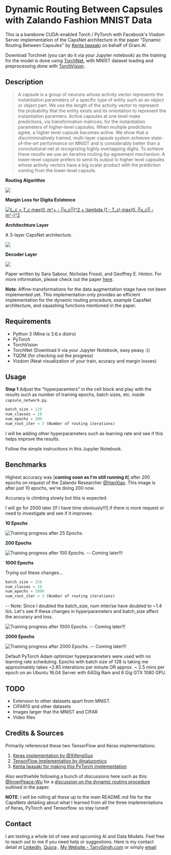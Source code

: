 # Dynamic Routing Between Capsules with Zalando Fashion MNIST Data

This ia a barebone CUDA-enabled Torch / PyTorch with Facebook's Visdom Server implementation of the CapsNet architecture in the paper "Dynamic Routing Between Capsules" by [Kenta Iwasaki](https://github.com/iwasaki-kenta) on behalf of Gram.AI.

Download Torchnet (you can do it via your Jupyter notebook) as the training for the model is done using [TorchNet](https://github.com/pytorch/tnt), with MNIST dataset loading and preprocessing done with [TorchVision](https://github.com/pytorch/vision).

## Description

> A capsule is a group of neurons whose activity vector represents the instantiation parameters of a specific type of entity such as an object or object part. We use the length of the activity vector to represent the probability that the entity exists and its orientation to represent the instantiation paramters. Active capsules at one level make predictions, via transformation matrices, for the instantiation parameters of higher-level capsules. When multiple predictions agree, a higher level capsule becomes active. We show that a discrimininatively trained, multi-layer capsule system achieves state-of-the-art performance on MNIST and is considerably better than a convolutional net at recognizing highly overlapping digits. To achieve these results we use an iterative routing-by-agreement mechanism: A lower-level capsule prefers to send its output to higher level capsules whose activity vectors have a big scalar product with the prediction coming from the lower-level capsule.

**Routing Algorithm**


<img src="https://github.com/TarrySingh/Artificial-Intelligence-Deep-Learning-Machine-Learning-Tutorials/blob//master/deep-learning/CapsNET/PyTorch_Implementation/images/routing_algorithm.png">

**Margin Loss for Digita Existence**

<a href="https://www.codecogs.com/eqnedit.php?latex=L_c&space;=&space;T_c&space;max(0,&space;m^&plus;&space;-&space;||v_c||)^2&space;&plus;&space;\lambda&space;(1&space;-&space;T_c)&space;max(0,&space;||v_c||&space;-&space;m^-)^2" target="_blank"><img src="https://latex.codecogs.com/gif.latex?L_c&space;=&space;T_c&space;max(0,&space;m^&plus;&space;-&space;||v_c||)^2&space;&plus;&space;\lambda&space;(1&space;-&space;T_c)&space;max(0,&space;||v_c||&space;-&space;m^-)^2" title="L_c = T_c max(0, m^+ - ||v_c||)^2 + \lambda (1 - T_c) max(0, ||v_c|| - m^-)^2" /></a>

**Architechture Layer**

A 3-layer CapsNet architecture.

<img src="https://github.com/TarrySingh/Artificial-Intelligence-Deep-Learning-Machine-Learning-Tutorials/blob/master/deep-learning/CapsNET/PyTorch_Implementation/images/architecture.png">

**Decoder Layer**

<img src="https://github.com/TarrySingh/Artificial-Intelligence-Deep-Learning-Machine-Learning-Tutorials/blob/master/deep-learning/CapsNET/PyTorch_Implementation/images/decoder_layer.png">

Paper written by Sara Sabour, Nicholas Frosst, and Geoffrey E. Hinton. For more information, please check out the paper [here](https://arxiv.org/abs/1710.09829).

__Note__: Affine-transformations for the data augmentation stage have not been implemented yet. This implementation only provides an efficient implementation for the dynamic routing procedure, example CapsNet architecture, and squashing functions mentioned in the paper.

## Requirements

* Python 3 (Mine is 3.6.x distro)
* PyTorch
* TorchVision
* TorchNet (Download it via your Jupyter Notebook, easy peasy :))
* TQDM (for checking out the progress)
* Visdom (Neat visualization of your train, acuracy and margin losses)

## Usage

**Step 1** Adjust the "hyperparamters" in the cell block and play with the results such as number of training epochs, batch sizes, etc. inside `capsule_network.py`.

```python
batch_size = 128
num_classes = 10
num_epochs = 200 
num_rout_iter = 3 (Number of routing iterations)
```
I will be adding other hyperparameters such as learning rate and see if this helps improve the results.

Follow the simple instructions in this Jupyter Notebook.

## Benchmarks

Highest accuracy was [**coming soon as I'm still running it**] after 200 epochs on request of the Zalando Researcher [@HanXiao](https://github.com/hanxiao). 
This image is after just 10 epochs, we're doing 200 now. 

Accuracy is climbing slowly but this is expected.

I will go for 2000 later [If I have time obviously!!!] if there is more request or need to investigate and see if it improves.

**10 Epochs**

![Training progress after 25 Epochs.](images/10.png)

**200 Epochs**

![Training progress after 100 Epochs.](images/200.png) -- Coming later!!!

**1000 Epochs**

Trying out these changes...

```python
batch_size = 256
num_classes = 10
num_epochs = 1000 
num_rout_iter = 3 (Number of routing iterations)
```
-- Note: Since I doubled the batch_size, num inter/se have doubled to ~1.4 it/s. Let's see if these changes in hyperparameters and batch_size affect the accuracy and loss.

![Training progress after 1000 Epochs.](images/comingsoon.jpg) -- Coming later!!!

**2000 Epochs**

![Training progress after 2000 Epochs.](images/comingsoon.jpg) -- Coming later!!!

Default PyTorch Adam optimizer hyperparameters were used with no learning rate scheduling. Epochs with batch size of 128 is taking me approximately  takes ~2.85 interations per minute OR approx. ~ 2.5 mins per epoch on an Ubuntu 16.04 Server with 64Gig Ram and 8 Gig GTX 1080 GPU. 

## TODO

* Extension to other datasets apart from MNIST.
* CIFAR10 and other datasets
* Images larger that the MNIST and CIFAR
* Video files

## Credits & Sources

Primarily referenced these two TensorFlow and Keras implementations:
1. [Keras implementation by @XifengGuo](https://github.com/XifengGuo/CapsNet-Keras)
2. [TensorFlow implementation by @naturomics](https://github.com/naturomics/CapsNet-Tensorflow)
3. [Kenta Iwasaki for making this PyTorch implementation](https://github.com/iwasaki-kenta)

Also worthwhile following a bunch of discussions here such as this: [@InnerPeace-Wu](https://github.com/InnerPeace-Wu) for a [discussion on the dynamic routing procedure](https://github.com/XifengGuo/CapsNet-Keras/issues/1) outlined in the paper.

**NOTE**: I will be rolling all these up to the main README.md file for the CapsNets detailing about what I learned from all the three implementations of Keras, PyTorch and Tensorflow. so stay tuned!
## Contact

I am testing a whole lot of new and upcoming AI and Data Models. Feel free to reach out to me if you need help or suggestions.
Here is my contact detail at [LinkedIn](https://www.linkedin.com/in/tarrysingh/), [Quora](https://www.quora.com/profile/Tarry-Singh) , [My Website - TarrySingh.com](https://tarrysingh.com) or simply [email](tarry.singh@gmail.com)
